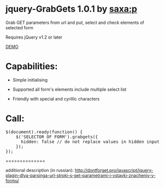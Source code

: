 jquery-GrabGets 1.0.1 by <a href="http://dontforget.pro" target="blank">saxa:p</a>
==============

Grab GET parameters from url and put, select and check elements of selected form

Requires jQuery v1.2 or later

<a href="http://dontforget.pro/examples/get-put-form.php" target="blank">DEMO</a>

Capabilities:
==============

- Simple initialising

- Supported all form's elements include multiple select list

- Friendly with special and cyrillic characters

Call:
==============
<pre>
$(document).ready(function() {
	$('SELECTOR OF FORM').grabgets({
	  hidden: false // do not replace values in hidden inputs (defaulth is true)
	});
});
</pre>

==============

additional description (in russian): http://dontforget.pro/javascript/jquery-plagin-dlya-parsinga-url-stroki-s-get-parametrami-i-vstavki-znacheniy-v-formu/
